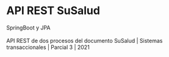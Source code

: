 # API REST SuSalud
SpringBoot y JPA\
\
API REST de dos procesos del documento SuSalud | Sistemas transaccionales | Parcial 3 | 2021
